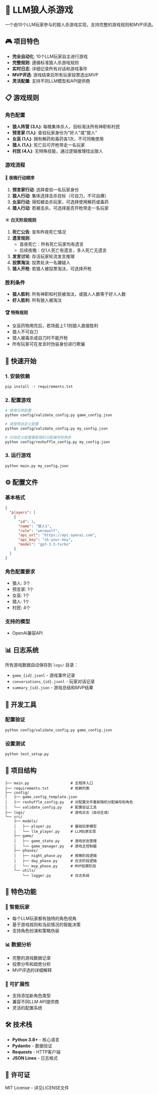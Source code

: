 # 🐺 LLM狼人杀游戏

一个由10个LLM玩家参与的狼人杀游戏实现，支持完整的游戏规则和MVP评选。

## 🎮 项目特色

- **完全自动化**: 10个LLM玩家自主进行游戏
- **完整规则**: 遵循标准狼人杀游戏规则
- **实时日志**: 详细记录所有对话和游戏事件
- **MVP评选**: 游戏结束后所有玩家投票选出MVP
- **灵活配置**: 支持不同LLM模型和API提供商

## 📋 游戏规则

### 角色配置
- **狼人阵营 (3人)**: 每晚集体杀人，目标淘汰所有神职和村民
- **预言家 (1人)**: 查验玩家身份为"好人"或"狼人"  
- **女巫 (1人)**: 拥有解药和毒药各1次，不可同晚使用
- **猎人 (1人)**: 死亡后可开枪带走一名玩家
- **村民 (4人)**: 无特殊技能，通过逻辑推理找出狼人

### 游戏流程

#### 🌙 夜晚行动顺序
1. **预言家行动**: 选择查验一名玩家身份
2. **狼人行动**: 集体选择击杀目标（可自刀，不可自爆）
3. **女巫行动**: 得知被击杀玩家，可选择使用解药或毒药
4. **猎人行动**: 若被击杀，可选择是否开枪带走一名玩家

#### ☀️ 白天阶段规则
1. **死亡公告**: 宣布昨夜死亡情况
2. **遗言规则**: 
   - 首夜死亡：所有死亡玩家均有遗言
   - 后续夜晚：仅1人死亡有遗言，多人死亡无遗言
3. **发言讨论**: 存活玩家轮流发言推理
4. **投票淘汰**: 投票处决一名嫌疑人
5. **猎人开枪**: 若猎人被投票淘汰，可选择开枪

### 胜利条件
- **狼人胜利**: 所有神职和村民被淘汰，或狼人人数等于好人人数
- **好人胜利**: 所有狼人被淘汰

#### 🏆 特殊规则
- 女巫药物用完后，若场面上1:1则狼人直接胜利
- 狼人不可自刀
- 猎人被毒杀或自刀时不能开枪
- 所有玩家可在发言时伪装身份进行欺骗

## 🚀 快速开始

### 1. 安装依赖
```bash
pip install -r requirements.txt
```

### 2. 配置游戏
```bash
# 使用示例配置
python config/validate_config.py game_config.json

# 或使用自定义配置
python config/validate_config.py my_config.json

# 对自定义配置重新随机分配编号和角色
python config/reshuffle_config.py my_config.json
```

### 3. 运行游戏
```bash
python main.py my_config.json
```

## ⚙️ 配置文件

### 基本格式
```json
{
  "players": [
    {
      "id": 1,
      "name": "狼人1",
      "role": "werewolf",
      "api_url": "https://api.openai.com",
      "api_key": "sk-your-key",
      "model": "gpt-3.5-turbo"
    }
  ]
}
```

### 角色配置要求
- 狼人: 3个
- 预言家: 1个 
- 女巫: 1个
- 猎人: 1个
- 村民: 4个

### 支持的模型
- OpenAI兼容API

## 📊 日志系统

所有游戏数据自动保存到 `logs/` 目录：

- `game_{id}.jsonl` - 游戏事件记录
- `conversations_{id}.jsonl` - 玩家对话记录 
- `summary_{id}.json` - 游戏总结和MVP结果

## 🔧 开发工具

### 配置验证
```bash
python config/validate_config.py game_config.json
```

### 设置测试
```bash
python test_setup.py
```

## 📁 项目结构

```
├── main.py                   # 主程序入口
├── requirements.txt          # 依赖列表
├── config/
│   ├── game_config_template.json
│   ├── reshuffle_config.py   # 对配置文件重新随机分配编号和角色
│   └── validate_config.py    # 配置验证工具
├── logs/                     # 游戏日志（自动生成）
└── src/
    ├── models/
    │   ├── player.py         # 基础玩家模型
    │   └── llm_player.py     # LLM玩家实现
    ├── game/
    │   ├── game_state.py     # 游戏状态管理
    │   └── game_manager.py   # 游戏主控制器
    ├── phases/
    │   ├── night_phase.py    # 夜晚阶段逻辑
    │   ├── day_phase.py      # 白天阶段逻辑
    │   └── mvp_phase.py      # MVP投票阶段
    └── utils/
        └── logger.py         # 日志系统
```

## 🎯 特色功能

### 🤖 智能玩家
- 每个LLM玩家都有独特的角色视角
- 基于游戏规则和当前情况的智能决策
- 支持角色扮演和策略伪装

### 📊 数据分析
- 完整的游戏数据记录
- 投票分布和趋势分析
- MVP评选的详细解释

### 🔄 可扩展性
- 支持添加新角色类型
- 兼容不同LLM API提供商
- 灵活的配置系统

## 🛠️ 技术栈

- **Python 3.8+** - 核心语言
- **Pydantic** - 数据验证
- **Requests** - HTTP客户端
- **JSON Lines** - 日志格式

## 📄 许可证

MIT License - 详见LICENSE文件